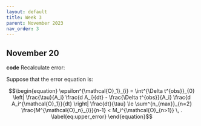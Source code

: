 ```yaml
---
layout: default
title: Week 3
parent: November 2023
nav_order: 3
---
```



## November 20

**code** Recalculate error:

Suppose that the error equation is:

$$\begin{equation}
  \epsilon^{\mathcal{O}_1}_{i} = \int^{\Delta t^{obs}}_{0} \left| \frac{\tau}{A_i} \frac{d A_i}{dt} - \frac{\Delta t^{obs}}{A_i} \frac{d A_i^{\mathcal{O}_1}}{dt}  \right|  \frac{dt}{\tau}  \le \sum^{n_{max}}_{n=2}  \frac{M^{\mathcal{O}_n}_{i}}{n-1} < M_i^{\mathcal{O}_{n>1}} \, .
  \label{eq:upper_error}
\end{equation}$$
